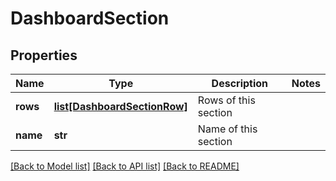 # DashboardSection

## Properties
Name | Type | Description | Notes
------------ | ------------- | ------------- | -------------
**rows** | [**list[DashboardSectionRow]**](DashboardSectionRow.md) | Rows of this section | 
**name** | **str** | Name of this section | 

[[Back to Model list]](../README.md#documentation-for-models) [[Back to API list]](../README.md#documentation-for-api-endpoints) [[Back to README]](../README.md)


